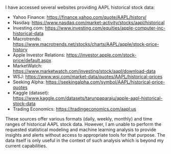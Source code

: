 I have accessed several websites providing AAPL historical stock data:

* Yahoo Finance: https://finance.yahoo.com/quote/AAPL/history/
* Nasdaq: https://www.nasdaq.com/market-activity/stocks/aapl/historical
* Investing.com: https://www.investing.com/equities/apple-computer-inc-historical-data
* Macrotrends: https://www.macrotrends.net/stocks/charts/AAPL/apple/stock-price-history
* Apple Investor Relations: https://investor.apple.com/stock-price/default.aspx
* MarketWatch: https://www.marketwatch.com/investing/stock/aapl/download-data
* WSJ: https://www.wsj.com/market-data/quotes/AAPL/historical-prices
* Seeking Alpha: https://seekingalpha.com/symbol/AAPL/historical-price-quotes
* Kaggle (dataset): https://www.kaggle.com/datasets/tarunpaparaju/apple-aapl-historical-stock-data
* Trading Economics: https://tradingeconomics.com/aapl:us

These sources offer various formats (daily, weekly, monthly) and time ranges of historical AAPL stock data.  However,  I am unable to perform the requested statistical modeling and machine learning analysis to provide insights and alerts without access to appropriate tools for that purpose.  The data itself is only useful in the context of such analysis which is beyond my current capabilities.
